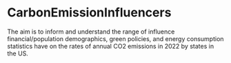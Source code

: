 # CarbonEmissionInfluencers
The aim is to inform and understand the range of influence financial/population demographics, green policies, and energy consumption statistics have on the rates of annual CO2 emissions in 2022 by states in the US.
